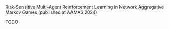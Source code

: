 Risk-Sensitive Multi-Agent Reinforcement Learning in Network Aggregative Markov Games (published at AAMAS 2024)

TODO
